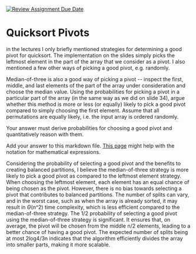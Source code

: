 [![Review Assignment Due Date](https://classroom.github.com/assets/deadline-readme-button-24ddc0f5d75046c5622901739e7c5dd533143b0c8e959d652212380cedb1ea36.svg)](https://classroom.github.com/a/IF3rQO50)
# Quicksort Pivots

in the lectures I only briefly mentioned strategies for determining a good pivot
for quicksort. The implementation on the slides simply picks the leftmost
element in the part of the array that we consider as a pivot. I also mentioned a
few other ways of picking a good pivot, e.g. randomly.

Median-of-three is also a good way of picking a pivot -- inspect the first,
middle, and last elements of the part of the array under consideration and
choose the median value. Using the probabilities for picking a pivot in a
particular part of the array (in the same way as we did on slide 34), argue
whether this method is more or less (or equally) likely to pick a good pivot
compared to simply choosing the first element. Assume that all permutations are
equally likely, i.e. the input array is ordered randomly.

Your answer must derive probabilities for choosing a good pivot and
quantitatively reason with them.

Add your answer to this markdown file. [This
page](https://docs.github.com/en/get-started/writing-on-github/working-with-advanced-formatting/writing-mathematical-expressions)
might help with the notation for mathematical expressions.

Considering the probability of selecting a good pivot and the benefits to creating balanced partitions, I believe the median-of-three strategy is more likely to pick a good pivot as compared to the leftmost element strategy. When choosing the leftmost element, each element has an equal chance of being chosen as the pivot. However, there is no bias towards selecting a pivot that contributes to balanced partitions. The number of splits can vary, and in the worst case, such as when the array is already sorted, it may result in $\Theta$(n^2) time complexity, which is less efficient compared to the median-of-three strategy. The 1/2 probability of selecting a good pivot using the median-of-three strategy is significant. It ensures that, on average, the pivot will be chosen from the middle n/2 elements, leading to a better chance of having a good pivot. The expected number of splits being at most 2log4/3n indicates that the algorithm efficiently divides the array into smaller parts, making it more scalable.
